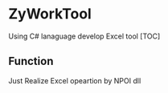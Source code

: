 # ZyWorkTool
Using C# lanaguage develop Excel tool
[TOC]
## Function
  Just Realize Excel opeartion by NPOI dll

